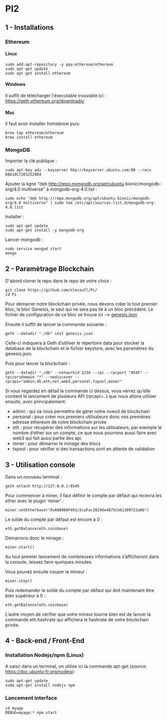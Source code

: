 # PI2

## 1 - Installations
### Ethereum
#### Linux
    sudo add-apt-repository -y ppa:ethereum/ethereum
    sudo apt-get update
    sudo apt-get install ethereum
#### Windows
Il suffit de télécharger l'éxecutable trouvable ici : https://geth.ethereum.org/downloads/
#### Mac
Il faut avoir installer homebrow puis:

    brew tap ethereum/ethereum
    brew install ethereum
    
### MongoDB
Importer la clé publique :

    sudo apt-key adv --keyserver hkp://keyserver.ubuntu.com:80 --recv 68818C72E52529D4
Ajouter la ligne "deb http://repo.mongodb.org/apt/ubuntu bionic/mongodb-org/4.0 multiverse" à mongodb-org-4.0.list :

    sudo echo "deb http://repo.mongodb.org/apt/ubuntu bionic/mongodb-org/4.0 multiverse" | sudo tee /etc/apt/sources.list.d/mongodb-org-4.0.list
    
Installer :

    sudo apt-get update
    sudo apt-get install -y mongodb-org
Lancer mongodb :

    sudo service mongod start 
    mongo

## 2 - Paramètrage Blockchain
D'abord cloner le repo dans le repo de votre choix :

    git clone https://github.com/nlecoufl/Pi/
    cd Pi
Pour démarrer notre blockchain privée, nous devons créer le tout premier bloc, le bloc Genesis, le seul qui ne sera pas lié à un bloc précédent.
Le fichier de configuration de ce bloc se trouve ici
--> [genesis.json](https://github.com/nlecoul/PI2/master/genesis.json)

Ensuite il suffit de lancer la commande suivante :

    geth --datadir "./db" init genesis.json
Celle-ci indiquera à Geth d’utiliser le répertoire data pour stocker la database de la blockchain et le fichier keystore, avec les paramètres du genesis.json.

Puis pour lancer la blockchain :

    geth --datadir "./db" --networkid 1234 --rpc --rpcport "8545" --rpccorsdomain "*" --nodiscover --rpcapi="admin,db,eth,net,web3,personal,txpool,miner"
    
Si vous regardez en détail la commande ci dessus, vous verrez qu’elle contient le lancement de plusieurs API (rpcapi=..) que nous allons utiliser ensuite, avec principalement:

- admin : qui va nous permettre de gérer notre noeud de blockchain
- personal : pour créer nos premiers utilisateurs donc nos premières adresse ethereum de notre blockchain privée
- eth : pour récupérer des informations sur les utilisateurs, par exemple le nombre d’ether sur un compte, ce que nous pourrons aussi faire avec web3 qui fait aussi partie des api.
- miner : pour démarrer le minage des blocs
- txpool : pour vérifier si des transactions sont en attente de validation

## 3 - Utilisation console
Dans un nouveau terminal :

    geth attach http://127.0.0.1:8545
Pour commencer à miner, il faut définir le compte par défaut qui recevra les ether avec le plugin ‘miner’ :

    miner.setEtherbase("0xA08960F491c5caFac2029de4875Ce61309722a8b")
Le solde du compte par défaut est encore à 0 :

    eth.getBalance(eth.coinbase)
Démarrons donc le minage :

    miner.start()
Au tout premier lancement de nombreuses informations s’afficheront dans la console, laissez faire quelques minutes.

Vous pouvez ensuite couper le mineur :

    miner.stop()
Puis redemander le solde du compte par défaut qui doit maintenant être bien supérieur à 0 :

    eth.getBalance(eth.coinbase)
L’autre moyen de vérifier que votre mineur tourne bien est de lancer la commande eth.hashrate qui affichera le hashrate de votre blockchain privée.

## 4 - Back-end / Front-End
### Installation Nodejs/npm (Linux)
A saisir dans un terminal, on utilise ici la commande apt-get (source: https://doc.ubuntu-fr.org/nodejs):

    sudo apt-get update
    sudo apt-get install nodejs npm
    
### Lancement interface
    
    cd myapp
    DEBUG=myapp:* npm start
